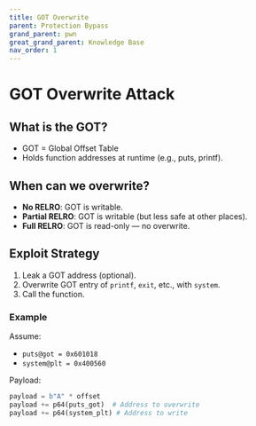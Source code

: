```yaml
---
title: GOT Overwrite
parent: Protection Bypass
grand_parent: pwn
great_grand_parent: Knowledge Base
nav_order: 1
---
```


# GOT Overwrite Attack

## What is the GOT?

- GOT = Global Offset Table
- Holds function addresses at runtime (e.g., puts, printf).

## When can we overwrite?

- **No RELRO**: GOT is writable.
- **Partial RELRO**: GOT is writable (but less safe at other places).
- **Full RELRO**: GOT is read-only — no overwrite.

## Exploit Strategy

1. Leak a GOT address (optional).
2. Overwrite GOT entry of `printf`, `exit`, etc., with `system`.
3. Call the function.

### Example

Assume:
- `puts@got = 0x601018`
- `system@plt = 0x400560`

Payload:
```python
payload = b"A" * offset
payload += p64(puts_got)  # Address to overwrite
payload += p64(system_plt) # Address to write
